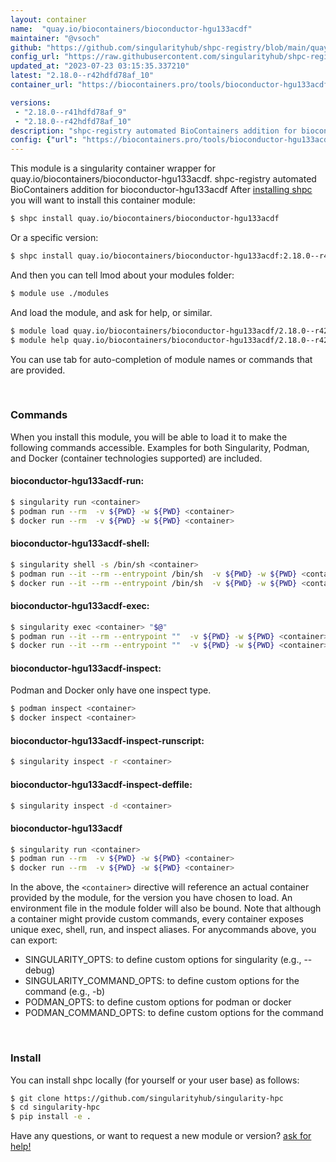 ```yaml
---
layout: container
name:  "quay.io/biocontainers/bioconductor-hgu133acdf"
maintainer: "@vsoch"
github: "https://github.com/singularityhub/shpc-registry/blob/main/quay.io/biocontainers/bioconductor-hgu133acdf/container.yaml"
config_url: "https://raw.githubusercontent.com/singularityhub/shpc-registry/main/quay.io/biocontainers/bioconductor-hgu133acdf/container.yaml"
updated_at: "2023-07-23 03:15:35.337210"
latest: "2.18.0--r42hdfd78af_10"
container_url: "https://biocontainers.pro/tools/bioconductor-hgu133acdf"

versions:
 - "2.18.0--r41hdfd78af_9"
 - "2.18.0--r42hdfd78af_10"
description: "shpc-registry automated BioContainers addition for bioconductor-hgu133acdf"
config: {"url": "https://biocontainers.pro/tools/bioconductor-hgu133acdf", "maintainer": "@vsoch", "description": "shpc-registry automated BioContainers addition for bioconductor-hgu133acdf", "latest": {"2.18.0--r42hdfd78af_10": "sha256:700f1fb1e80e8ea64ee61f6f4b9d41b010785a8d8ecd880e6aacaddba1c32bcb"}, "tags": {"2.18.0--r41hdfd78af_9": "sha256:5fb5163f122284ad3c9430122e42bd63c29b43a08a336294b490f6b297f46f7b", "2.18.0--r42hdfd78af_10": "sha256:700f1fb1e80e8ea64ee61f6f4b9d41b010785a8d8ecd880e6aacaddba1c32bcb"}, "docker": "quay.io/biocontainers/bioconductor-hgu133acdf"}
---
```


This module is a singularity container wrapper for quay.io/biocontainers/bioconductor-hgu133acdf.
shpc-registry automated BioContainers addition for bioconductor-hgu133acdf
After [installing shpc](#install) you will want to install this container module:


```bash
$ shpc install quay.io/biocontainers/bioconductor-hgu133acdf
```

Or a specific version:

```bash
$ shpc install quay.io/biocontainers/bioconductor-hgu133acdf:2.18.0--r42hdfd78af_10
```

And then you can tell lmod about your modules folder:

```bash
$ module use ./modules
```

And load the module, and ask for help, or similar.

```bash
$ module load quay.io/biocontainers/bioconductor-hgu133acdf/2.18.0--r42hdfd78af_10
$ module help quay.io/biocontainers/bioconductor-hgu133acdf/2.18.0--r42hdfd78af_10
```

You can use tab for auto-completion of module names or commands that are provided.

<br>

### Commands

When you install this module, you will be able to load it to make the following commands accessible.
Examples for both Singularity, Podman, and Docker (container technologies supported) are included.

#### bioconductor-hgu133acdf-run:

```bash
$ singularity run <container>
$ podman run --rm  -v ${PWD} -w ${PWD} <container>
$ docker run --rm  -v ${PWD} -w ${PWD} <container>
```

#### bioconductor-hgu133acdf-shell:

```bash
$ singularity shell -s /bin/sh <container>
$ podman run --it --rm --entrypoint /bin/sh  -v ${PWD} -w ${PWD} <container>
$ docker run --it --rm --entrypoint /bin/sh  -v ${PWD} -w ${PWD} <container>
```

#### bioconductor-hgu133acdf-exec:

```bash
$ singularity exec <container> "$@"
$ podman run --it --rm --entrypoint ""  -v ${PWD} -w ${PWD} <container> "$@"
$ docker run --it --rm --entrypoint ""  -v ${PWD} -w ${PWD} <container> "$@"
```

#### bioconductor-hgu133acdf-inspect:

Podman and Docker only have one inspect type.

```bash
$ podman inspect <container>
$ docker inspect <container>
```

#### bioconductor-hgu133acdf-inspect-runscript:

```bash
$ singularity inspect -r <container>
```

#### bioconductor-hgu133acdf-inspect-deffile:

```bash
$ singularity inspect -d <container>
```



#### bioconductor-hgu133acdf

```bash
$ singularity run <container>
$ podman run --rm  -v ${PWD} -w ${PWD} <container>
$ docker run --rm  -v ${PWD} -w ${PWD} <container>
```


In the above, the `<container>` directive will reference an actual container provided
by the module, for the version you have chosen to load. An environment file in the
module folder will also be bound. Note that although a container
might provide custom commands, every container exposes unique exec, shell, run, and
inspect aliases. For anycommands above, you can export:

 - SINGULARITY_OPTS: to define custom options for singularity (e.g., --debug)
 - SINGULARITY_COMMAND_OPTS: to define custom options for the command (e.g., -b)
 - PODMAN_OPTS: to define custom options for podman or docker
 - PODMAN_COMMAND_OPTS: to define custom options for the command

<br>

### Install

You can install shpc locally (for yourself or your user base) as follows:

```bash
$ git clone https://github.com/singularityhub/singularity-hpc
$ cd singularity-hpc
$ pip install -e .
```

Have any questions, or want to request a new module or version? [ask for help!](https://github.com/singularityhub/singularity-hpc/issues)